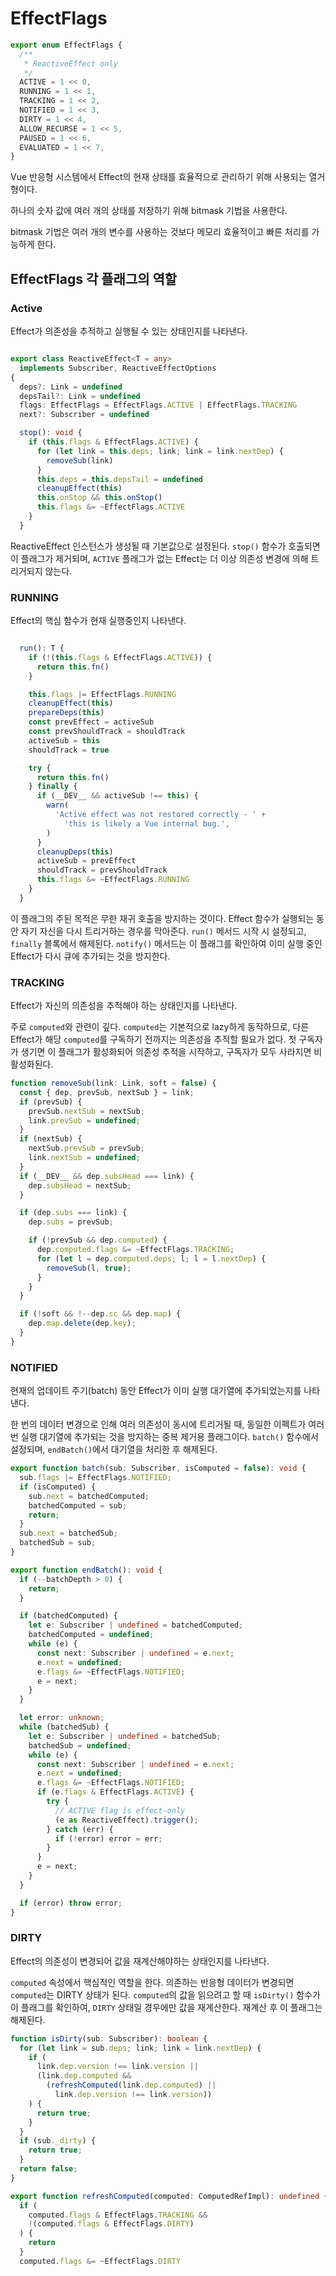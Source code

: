 # EffectFlags

```typescript
export enum EffectFlags {
  /**
   * ReactiveEffect only
   */
  ACTIVE = 1 << 0,
  RUNNING = 1 << 1,
  TRACKING = 1 << 2,
  NOTIFIED = 1 << 3,
  DIRTY = 1 << 4,
  ALLOW_RECURSE = 1 << 5,
  PAUSED = 1 << 6,
  EVALUATED = 1 << 7,
}
```

Vue 반응형 시스템에서 Effect의 현재 상태를 효율적으로 관리하기 위해 사용되는 열거형이다.

하나의 숫자 값에 여러 개의 상태를 저장하기 위해 bitmask 기법을 사용한다.

bitmask 기법은 여러 개의 변수를 사용하는 것보다 메모리 효율적이고 빠른 처리를 가능하게 한다.

## EffectFlags 각 플래그의 역할

### Active

Effect가 의존성을 추적하고 실행될 수 있는 상태인지를 나타낸다.

```typescript

export class ReactiveEffect<T = any>
  implements Subscriber, ReactiveEffectOptions
{
  deps?: Link = undefined
  depsTail?: Link = undefined
  flags: EffectFlags = EffectFlags.ACTIVE | EffectFlags.TRACKING
  next?: Subscriber = undefined

  stop(): void {
    if (this.flags & EffectFlags.ACTIVE) {
      for (let link = this.deps; link; link = link.nextDep) {
        removeSub(link)
      }
      this.deps = this.depsTail = undefined
      cleanupEffect(this)
      this.onStop && this.onStop()
      this.flags &= ~EffectFlags.ACTIVE
    }
  }
```

ReactiveEffect 인스턴스가 생성될 때 기본값으로 설정된다. `stop()` 함수가 호출되면 이 플래그가 제거되며, `ACTIVE` 플래그가 없는 Effect는 더 이상 의존성 변경에 의해 트리거되지 않는다.

### RUNNING

Effect의 핵심 함수가 현재 실행중인지 나타낸다.

```typescript

  run(): T {
    if (!(this.flags & EffectFlags.ACTIVE)) {
      return this.fn()
    }

    this.flags |= EffectFlags.RUNNING
    cleanupEffect(this)
    prepareDeps(this)
    const prevEffect = activeSub
    const prevShouldTrack = shouldTrack
    activeSub = this
    shouldTrack = true

    try {
      return this.fn()
    } finally {
      if (__DEV__ && activeSub !== this) {
        warn(
          'Active effect was not restored correctly - ' +
            'this is likely a Vue internal bug.',
        )
      }
      cleanupDeps(this)
      activeSub = prevEffect
      shouldTrack = prevShouldTrack
      this.flags &= ~EffectFlags.RUNNING
    }
  }
```

이 플래그의 주된 목적은 무한 재귀 호출을 방지하는 것이다. Effect 함수가 실행되는 동안 자기 자신을 다시 트리거하는 경우를 막아준다.
`run()` 메서드 시작 시 설정되고, `finally` 블록에서 해제된다.
`notify()` 메서드는 이 플래그를 확인하여 이미 실행 중인 Effect가 다시 큐에 추가되는 것을 방지한다.

### TRACKING

Effect가 자신의 의존성을 추적해야 하는 상태인지를 나타낸다.

주로 `computed`와 관련이 깊다. `computed`는 기본적으로 lazy하게 동작하므로, 다른 Effect가 해당 `computed`를 구독하기 전까지는 의존성을 추적할 필요가 없다. 첫 구독자가 생기면 이 플래그가 활성화되어 의존성 추적을 시작하고, 구독자가 모두 사라지면 비활성화된다.

```typescript
function removeSub(link: Link, soft = false) {
  const { dep, prevSub, nextSub } = link;
  if (prevSub) {
    prevSub.nextSub = nextSub;
    link.prevSub = undefined;
  }
  if (nextSub) {
    nextSub.prevSub = prevSub;
    link.nextSub = undefined;
  }
  if (__DEV__ && dep.subsHead === link) {
    dep.subsHead = nextSub;
  }

  if (dep.subs === link) {
    dep.subs = prevSub;

    if (!prevSub && dep.computed) {
      dep.computed.flags &= ~EffectFlags.TRACKING;
      for (let l = dep.computed.deps; l; l = l.nextDep) {
        removeSub(l, true);
      }
    }
  }

  if (!soft && !--dep.sc && dep.map) {
    dep.map.delete(dep.key);
  }
}
```

### NOTIFIED

현재의 업데이트 주기(batch) 동안 Effect가 이미 실행 대기열에 추가되었는지를 나타낸다.

한 번의 데이터 변경으로 인해 여러 의존성이 동시에 트리거될 때, 동일한 이펙트가 여러 번 실행 대기열에 추가되는 것을 방지하는 중복 제거용 플래그이다. `batch()` 함수에서 설정되며, `endBatch()`에서 대기열을 처리한 후 해제된다.

```typescript
export function batch(sub: Subscriber, isComputed = false): void {
  sub.flags |= EffectFlags.NOTIFIED;
  if (isComputed) {
    sub.next = batchedComputed;
    batchedComputed = sub;
    return;
  }
  sub.next = batchedSub;
  batchedSub = sub;
}

export function endBatch(): void {
  if (--batchDepth > 0) {
    return;
  }

  if (batchedComputed) {
    let e: Subscriber | undefined = batchedComputed;
    batchedComputed = undefined;
    while (e) {
      const next: Subscriber | undefined = e.next;
      e.next = undefined;
      e.flags &= ~EffectFlags.NOTIFIED;
      e = next;
    }
  }

  let error: unknown;
  while (batchedSub) {
    let e: Subscriber | undefined = batchedSub;
    batchedSub = undefined;
    while (e) {
      const next: Subscriber | undefined = e.next;
      e.next = undefined;
      e.flags &= ~EffectFlags.NOTIFIED;
      if (e.flags & EffectFlags.ACTIVE) {
        try {
          // ACTIVE flag is effect-only
          (e as ReactiveEffect).trigger();
        } catch (err) {
          if (!error) error = err;
        }
      }
      e = next;
    }
  }

  if (error) throw error;
}
```

### DIRTY

Effect의 의존성이 변경되어 값을 재계산해야하는 상태인지를 나타낸다.

`computed` 속성에서 핵심적인 역할을 한다. 의존하는 반응형 데이터가 변경되면 `computed`는 DIRTY 상태가 된다. `computed`의 값을 읽으려고 할 때 `isDirty()` 함수가 이 플래그를 확인하여, `DIRTY` 상태일 경우에만 값을 재계산한다. 재계산 후 이 플래그는 해제된다.

```typescript
function isDirty(sub: Subscriber): boolean {
  for (let link = sub.deps; link; link = link.nextDep) {
    if (
      link.dep.version !== link.version ||
      (link.dep.computed &&
        (refreshComputed(link.dep.computed) ||
          link.dep.version !== link.version))
    ) {
      return true;
    }
  }
  if (sub._dirty) {
    return true;
  }
  return false;
}

export function refreshComputed(computed: ComputedRefImpl): undefined {
  if (
    computed.flags & EffectFlags.TRACKING &&
    !(computed.flags & EffectFlags.DIRTY)
  ) {
    return
  }
  computed.flags &= ~EffectFlags.DIRTY

```
